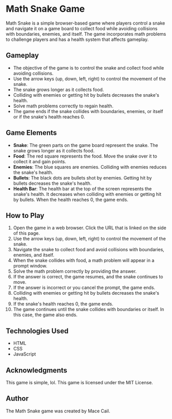 # Math Snake Game

Math Snake is a simple browser-based game where players control a snake and navigate it on a game board to collect food while avoiding collisions with boundaries, enemies, and itself. The game incorporates math problems to challenge players and has a health system that affects gameplay. 

## Gameplay

- The objective of the game is to control the snake and collect food while avoiding collisions.
- Use the arrow keys (up, down, left, right) to control the movement of the snake.
- The snake grows longer as it collects food.
- Colliding with enemies or getting hit by bullets decreases the snake's health.
- Solve math problems correctly to regain health.
- The game ends if the snake collides with boundaries, enemies, or itself or if the snake's health reaches 0.

## Game Elements

- **Snake**: The green parts on the game board represent the snake. The snake grows longer as it collects food.
- **Food**: The red square represents the food. Move the snake over it to collect it and gain points.
- **Enemies**: The blue squares are enemies. Colliding with enemies reduces the snake's health.
- **Bullets**: The black dots are bullets shot by enemies. Getting hit by bullets decreases the snake's health.
- **Health Bar**: The health bar at the top of the screen represents the snake's health. It decreases when colliding with enemies or getting hit by bullets. When the health reaches 0, the game ends.

## How to Play

1. Open the game in a web browser. Click the URL that is linked on the side of this page.
2. Use the arrow keys (up, down, left, right) to control the movement of the snake.
3. Navigate the snake to collect food and avoid collisions with boundaries, enemies, and itself.
4. When the snake collides with food, a math problem will appear in a prompt window.
5. Solve the math problem correctly by providing the answer.
6. If the answer is correct, the game resumes, and the snake continues to move.
7. If the answer is incorrect or you cancel the prompt, the game ends.
8. Colliding with enemies or getting hit by bullets decreases the snake's health.
9. If the snake's health reaches 0, the game ends.
10. The game continues until the snake collides with boundaries or itself. In this case, the game also ends.

## Technologies Used

- HTML
- CSS
- JavaScript

## Acknowledgments

This game is simple, lol.
This game is licensed under the MIT License.

## Author

The Math Snake game was created by Mace Cail.
